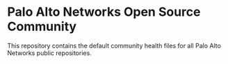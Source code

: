 # Palo Alto Networks Open Source Community

This repository contains the default community health files for all Palo Alto
Networks public repositories.
